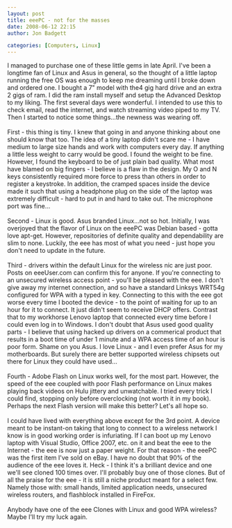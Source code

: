 ```yaml
---
layout: post
title: eeePC - not for the masses
date: 2008-06-12 22:15
author: Jon Badgett

categories: [Computers, Linux]
---
```

I managed to purchase one of these little gems in late April.  I've been a longtime fan of Linux and Asus in general, so the thought of a little laptop running the free OS was enough to keep me dreaming until I broke down and ordered one.  I bought a 7" model with the4 gig hard drive and an extra 2 gigs of ram.  I did the ram install myself and setup the Advanced Desktop to my liking.  The first several days were wonderful.  I intended to use this to check email, read the internet, and watch streaming video piped to my TV.  Then I started to notice some things...the newness was wearing off.<br /><br />First - this thing is tiny.  I knew that going in and anyone thinking about one should know that too.  The idea of a tiny laptop didn't scare me - I have medium to large size hands and work with computers every day.  If anything a little less weight to carry would be good.  I found the weight to be fine.  However, I found the keyboard to be of just plain bad quality.  What most have blamed on big fingers - I believe is a flaw in the design.  My O and N keys consistently required more force to press than others in order to register a keystroke.  In addition, the cramped spaces inside the device made it such that using a headphone plug on the side of the laptop was extremely difficult - hard to put in and hard to take out.  The microphone port was fine...<br /><br />Second - Linux is good.  Asus branded Linux...not so hot.  Initially, I was overjoyed that the flavor of Linux on the eeePC was Debian based - gotta love apt-get.  However, repositories of definite quality and dependability are slim to none.  Luckily, the eee has most of what you need - just hope you don't need to update in the future.<br /><br />Third - drivers within the default Linux for the wireless nic are just poor.  Posts on eeeUser.com can confirm this for anyone.  If you're connecting to an unsecured wireless access point - you'll be pleased with the eee.  I don't give away my internet connection, and so have a standard Linksys WRT54g configured for WPA with a typed in key.  Connecting to this with the eee got worse every time I booted the device - to the point of waiting for up to an hour for it to connect.  It just didn't seem to receive DHCP offers.  Contrast that to my workhorse Lenovo laptop that connected every time before I could even log in to Windows.  I don't doubt that Asus used good quality parts - I believe that using hacked up drivers on a commerical product that results in a boot time of under 1 minute and a WPA access time of an hour is poor form.  Shame on you Asus.  I love Linux - and I even prefer Asus for my motherboards.  But surely there are better supported wireless chipsets out there for Linux they could have used...<br /><br />Fourth - Adobe Flash on Linux works well, for the most part.  However, the speed of the eee coupled with poor Flash performance on Linux makes playing back videos on Hulu jittery and unwatchable.  I tried every trick I could find, stopping only before overclocking (not worth it in my book).  Perhaps the next Flash version will make this better?  Let's all hope so.<br /><br />I could have lived with everything above except for the 3rd point.  A device meant to be instant-on taking that long to connect to a wireless network I know is in good working order is infuriating.  If I can boot up my Lenovo laptop with Visual Studio, Office 2007, etc. on it and beat the eee to the Internet - the eee is now just a paper weight.  For that reason - the eeePC was the first item I've sold on eBay.  I have no doubt that 90% of the audience of the eee loves it.  Heck - I think it's a brilliant device and one we'll see cloned 100 times over.  I'll probably buy one of those clones.  But of all the praise for the eee - it is still a niche product meant for a select few.  Namely those with:  small hands, limited application needs, unsecured wireless routers, and flashblock installed in FireFox.<br /><br />Anybody have one of the eee Clones with Linux and good WPA wireless?  Maybe I'll try my luck again.
